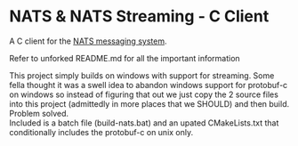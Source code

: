# NATS & NATS Streaming - C Client
A C client for the [NATS messaging system](https://nats.io).

Refer to unforked  README.md for all the important information

This project simply builds on windows with support for streaming.  Some fella 
thought it was a swell idea to abandon windows support for protobuf-c on windows so 
instead of figuring that out we just copy the 2 source files into this project 
(admittedly in more places that we SHOULD) and then build.  Problem solved.  
Included is a batch file (build-nats.bat) and an upated CMakeLists.txt that 
conditionally includes the protobuf-c on unix only.


